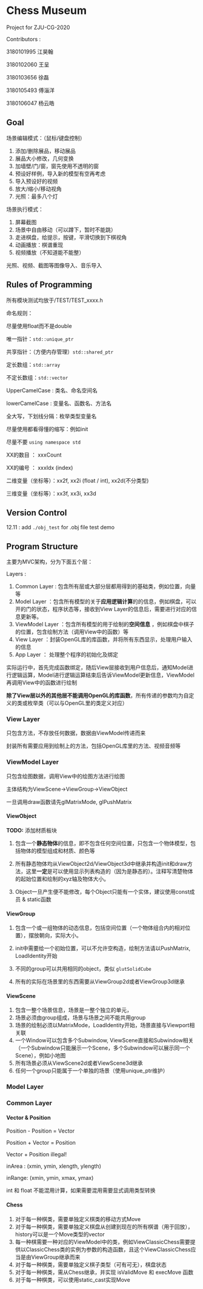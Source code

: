 # Chess Museum

Project for ZJU-CG-2020

Contributors : 

3180101995 江昊翰

3180102060 王呈

3180103656 徐磊

3180105493 傅淄洋

3180106047 杨云皓

## Goal

场景编辑模式：（鼠标/键盘控制）

1. 添加/删除展品，移动展品
2. 展品大小修改，几何变换
3. 加墙壁/门/窗，窗先使用不透明的窗
4. 预设好样例，导入新的模型有空再考虑
5. 导入预设好的视频
6. 放大/缩小/移动视角
7. 光照：最多八个灯



场景执行模式：

1. 屏幕截图
2. 场景中自由移动（可以蹲下，暂时不能跳）
3. 走进棋盘，给提示，按键，平滑切换到下棋视角
4. 动画播放：棋谱重现
5. 视频播放（不知道能不能整）

光照、视频、截图等图像导入、音乐导入



## Rules of Programming

所有模块测试均放于/TEST/TEST_xxxx.h

命名规则：

尽量使用float而不是double

唯一指针：`std::unique_ptr`

共享指针：（方便内存管理）`std::shared_ptr`

定长数组：`std::array`

不定长数组：`std::vector`

UpperCamelCase : 类名、命名空间名

lowerCamelCase : 变量名、函数名、方法名

全大写，下划线分隔：枚举类型变量名

尽量使用都看得懂的缩写：例如init

尽量不要 `using namespace std`

XX的数目 ： xxxCount

XX的编号 ： xxxIdx (index)

二维变量（坐标等）：xx2f, xx2i (float / int), xx2d(不分类型)

三维变量（坐标等）：xx3f, xx3i, xx3d



## Version Control

12.11 : add `./obj_test` for .obj file test demo



## Program Structure

主要为MVC架构，分为下面五个层：

Layers : 

1. Common Layer : 包含所有层或大部分层都用得到的基础类，例如位置，向量等
2. Model Layer ：包含所有模型的关于**应用逻辑计算**的的信息，例如棋盘，可以开的门的状态，程序状态等，接收到View Layer的信息后，需要进行对应的信息更新等。
3. ViewModel Layer ：包含所有模型的用于绘制的**空间信息** ，例如棋盘中棋子的位置，包含绘制方法（调用View中的函数）等
4. View Layer ：封装OpenGL库的库函数，并将所有东西显示，处理用户输入的信息
5. App Layer ： 处理整个程序的初始化及绑定

实际运行中，首先完成函数绑定，随后View层接收到用户信息后，通知Model进行逻辑运算，Model进行逻辑运算结束后告诉ViewModel更新信息，ViewModel再调用View中的函数进行绘制

**除了View层以外的其他层不能调用OpenGL的库函数**，所有传递的参数均为自定义的类或枚举类（可以与OpenGL里的类定义对应）



### View Layer

只包含方法，不存放任何数据，数据由ViewModel传递而来



封装所有需要应用到绘制上的方法，包括OpenGL库里的方法、视频音频等



### ViewModel Layer

只包含绘图数据，调用View中的绘图方法进行绘图

主体结构为ViewScene->ViewGroup->ViewObject

一旦调用draw函数请先glMatrixMode, glPushMatrix

#### ViewObject

**TODO:**  添加材质板块

1. 包含一个**静态物体**的信息，即不包含任何空间位置，只包含一个物体模型，包括物体的模型组成和材质、颜色等

2. 所有静态物体均从ViewObject2d/ViewObject3d中继承并构造init和draw方法，这里**一定**是可以使用显示列表构造的（因为是静态的）。注释写清楚物体的起始位置和绘制的xyz轴及物体大小。

3. Object一旦产生便不能修改，每个Object只能有一个实体，建议使用const成员 & static函数

#### ViewGroup

1. 包含一个或一组物体的动态信息，包括空间位置（一个物体组合内的相对位置），摆放朝向，实际大小。

2. init中需要给一个初始位置，可以不允许空构造，绘制方法请以PushMatrix, LoadIdentity开始

3. 不同的group可以共用相同的object，类似 `glutSolidCube` 
4. 所有的实际在场景里的东西需要从ViewGroup2d或者ViewGroup3d继承

#### ViewScene

1. 包含一整个场景信息，场景是一整个独立的单元，
2. 场景必须由group组成，场景与场景之间不能共用group
3. 场景的绘制必须以MatrixMode，LoadIdentity开始，场景直接与Viewport相关联
4. 一个Window可以包含多个Subwindow, ViewScene直接和Subwindow相关（一个Subwindow只能展示一个Scene，多个Subwindow可以展示同一个Scene），例如小地图
5. 所有场景必须从ViewScene2d或者ViewScene3d继承
6. 任何一个group只能属于一个单独的场景（使用unique_ptr维护）



### Model Layer



### Common Layer

#### Vector & Position

Position - Position = Vector

Position + Vector = Position

Vector + Position illegal!

inArea : (xmin, ymin, xlength, ylength)

inRange: (xmin, ymin, xmax, ymax)

int 和 float 不能混用计算，如果需要混用需要显式调用类型转换

#### Chess

1. 对于每一种棋类，需要单独定义棋类的移动方式Move
2. 对于每一种棋类，需要单独定义棋盘从创建到现在的所有棋谱（用于回放），history可以是一个Move类型的vector
3. 每一种棋需要一种对应的ViewModel中的类，例如ViewClassicChess需要提供以ClassicChess类的实例为参数的构造函数，且这个ViewClassicChess应当是由ViewGroup继承而来
4. 对于每一种棋类，需要单独定义棋子类型（可有可无），棋盘状态
5. 对于每一种棋类，需从Chess继承，并实现 isValidMove 和 execMove 函数
6. 对于每一种棋类，可以使用static_cast实现Move


